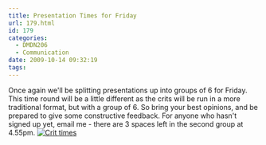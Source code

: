 ```yaml
---
title: Presentation Times for Friday
url: 179.html
id: 179
categories:
  - DMDN206
  - Communication
date: 2009-10-14 09:32:19
tags:
---
```


Once again we'll be splitting presentations up into groups of 6 for Friday. This time round will be a little different as the crits will be run in a more traditional format, but with a group of 6. So bring your best opinions, and be prepared to give some constructive feedback. For anyone who hasn't signed up yet, email me - there are 3 spaces left in the second group at 4.55pm. [![Crit times](http://blogs.mediazone.co.nz/2009-dmdn206/files/2009/10/imag0004.jpg)](http://blogs.mediazone.co.nz/2009-dmdn206/files/2009/10/imag0004.jpg)